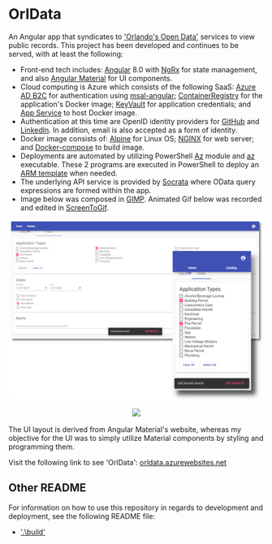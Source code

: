 # OrlData

An Angular app that syndicates to ['Orlando's Open Data'](https://data.cityoforlando.net/) services to view public records. This project has been developed and continues to be served, with at least the following:

- Front-end tech includes: [Angular](https://angular.io/) 8.0 with [NgRx](https://ngrx.io/) for state management, and also [Angular Material](https://material.angular.io/) for UI components.
- Cloud computing is Azure which consists of the following SaaS: [Azure AD B2C](https://docs.microsoft.com/en-us/azure/active-directory-b2c/active-directory-b2c-overview) for authentication using [msal-angular](https://github.com/AzureAD/microsoft-authentication-library-for-js); [ContainerRegistry](https://docs.microsoft.com/en-us/azure/container-registry/container-registry-intro) for the application's Docker image; [KeyVault](https://docs.microsoft.com/en-us/azure/key-vault/key-vault-overview) for application credentials; and [App Service](https://docs.microsoft.com/en-us/azure/app-service/containers/app-service-linux-intro) to host Docker image.
- Authentication at this time are OpenID identity providers for [GitHub](https://developer.github.com/) and [LinkedIn](https://www.linkedin.com/developers/). In addition, email is also accepted as a form of identity.
- Docker image consists of: [Alpine](https://hub.docker.com/_/alpine/) for Linux OS; [NGINX](https://www.nginx.com/) for web server; and [Docker-compose](https://docs.docker.com/compose/) to build image.
- Deployments are automated by utilizing PowerShell [Az](https://docs.microsoft.com/en-us/powershell/azure) module and [az](https://docs.microsoft.com/en-us/cli/azure) executable. These 2 programs are executed in PowerShell to deploy an [ARM template](https://docs.microsoft.com/en-us/azure/azure-resource-manager/templates/overview) when needed.
- The underlying API service is provided by [Socrata](https://dev.socrata.com/) where OData query expressions are formed within the app.
- Image below was composed in [GIMP](https://www.gimp.org/). Animated Gif below was recorded and edited in [ScreenToGif](https://github.com/NickeManarin/ScreenToGif).

![OrlData](resources/media/homepage_image.png)

<p align="center">
  <img src="resources/media/orldata_demo.gif" />
</p>

The UI layout is derived from Angular Material's website, whereas my objective for the UI was to simply utilize Material components by styling and programming them.

Visit the following link to see 'OrlData':
[orldata.azurewebsites.net](https://orldata.azurewebsites.net)

## Other README

For information on how to use this repository in regards to development and deployment, see the following README file:

- ['.\build\'](build/README.md)
